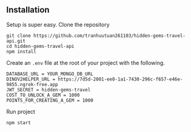 ## Installation

Setup is super easy. Clone the repository

```shell script
git clone https://github.com/tranhuutuan261103/hidden-gems-travel-api.git
cd hidden-gems-travel-api
npm install
```

Create an ``.env`` file at the root of your project with the following.  


```dotenv
DATABASE_URL = YOUR_MONGO_DB_URL
DINOV2HELPER_URL = https://7d5d-2001-ee0-1a1-7430-296c-f657-e46e-9855.ngrok-free.app
JWT_SECRET = hidden-gems-travel
COST_TO_UNLOCK_A_GEM = 1000
POINTS_FOR_CREATING_A_GEM = 1000
```

Run project

```shell script
npm start
```
